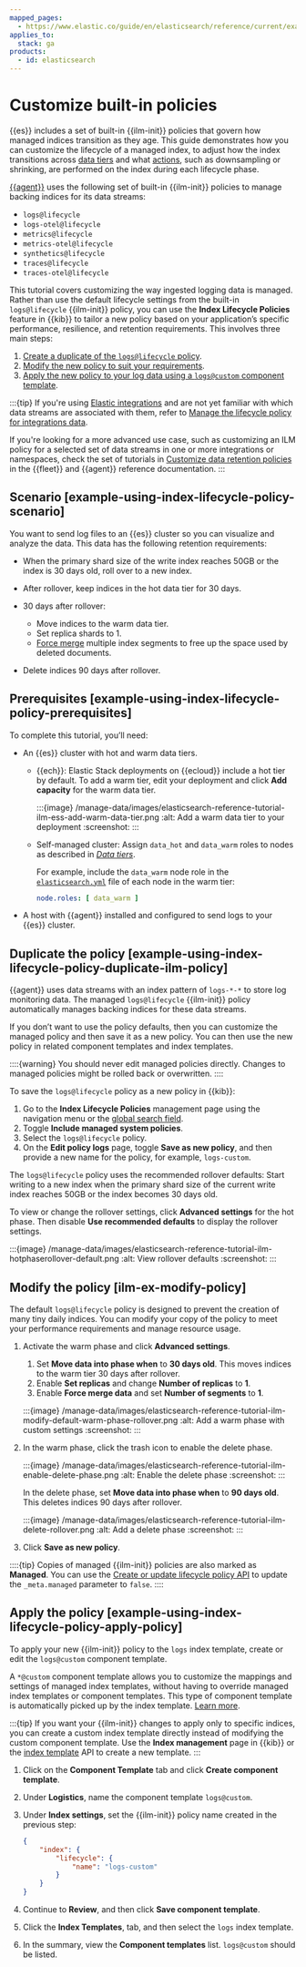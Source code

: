 ```yaml
---
mapped_pages:
  - https://www.elastic.co/guide/en/elasticsearch/reference/current/example-using-index-lifecycle-policy.html
applies_to:
  stack: ga
products:
  - id: elasticsearch
---
```


# Customize built-in policies

{{es}} includes a set of built-in {{ilm-init}} policies that govern how managed indices transition as they age. This guide demonstrates how you can customize the lifecycle of a managed index, to adjust how the index transitions across [data tiers](/manage-data/lifecycle/data-tiers.md) and what [actions](/manage-data/lifecycle/index-lifecycle-management/index-lifecycle.md#ilm-phase-actions), such as downsampling or shrinking, are performed on the index during each lifecycle phase.

[{{agent}}](/reference/fleet/index.md) uses the following set of built-in {{ilm-init}} policies to manage backing indices for its data streams:

* `logs@lifecycle`
* `logs-otel@lifecycle`
* `metrics@lifecycle`
* `metrics-otel@lifecycle`
* `synthetics@lifecycle`
* `traces@lifecycle`
* `traces-otel@lifecycle`

This tutorial covers customizing the way ingested logging data is managed. Rather than use the default lifecycle settings from the built-in `logs@lifecycle` {{ilm-init}} policy, you can use the **Index Lifecycle Policies** feature in {{kib}} to tailor a new policy based on your application’s specific performance, resilience, and retention requirements. This involves three main steps:
 1. [Create a duplicate of the `logs@lifecycle` policy](#example-using-index-lifecycle-policy-duplicate-ilm-policy).
 2. [Modify the new policy to suit your requirements](#ilm-ex-modify-policy).
 3. [Apply the new policy to your log data using a `logs@custom` component template](#example-using-index-lifecycle-policy-apply-policy).

:::{tip}
If you're using [Elastic integrations](https://docs.elastic.co/en/integrations) and are not yet familiar with which data streams are associated with them, refer to [Manage the lifecycle policy for integrations data](/manage-data/lifecycle/index-lifecycle-management/manage-lifecycle-integrations-data.md).

If you're looking for a more advanced use case, such as customizing an ILM policy for a selected set of data streams in one or more integrations or namespaces, check the set of tutorials in [Customize data retention policies](/reference/fleet/data-streams-ilm-tutorial.md) in the {{fleet}} and {{agent}} reference documentation.
:::

## Scenario [example-using-index-lifecycle-policy-scenario]

You want to send log files to an {{es}} cluster so you can visualize and analyze the data. This data has the following retention requirements:

* When the primary shard size of the write index reaches 50GB or the index is 30 days old, roll over to a new index.
* After rollover, keep indices in the hot data tier for 30 days.
* 30 days after rollover:

    * Move indices to the warm data tier.
    * Set replica shards to 1.
    * [Force merge](https://www.elastic.co/docs/api/doc/elasticsearch/operation/operation-indices-forcemerge) multiple index segments to free up the space used by deleted documents.

* Delete indices 90 days after rollover.


## Prerequisites [example-using-index-lifecycle-policy-prerequisites]

To complete this tutorial, you’ll need:

* An {{es}} cluster with hot and warm data tiers.

    * {{ech}}: Elastic Stack deployments on {{ecloud}} include a hot tier by default. To add a warm tier, edit your deployment and click **Add capacity** for the warm data tier.

        :::{image} /manage-data/images/elasticsearch-reference-tutorial-ilm-ess-add-warm-data-tier.png
        :alt: Add a warm data tier to your deployment
        :screenshot:
        :::

    * Self-managed cluster: Assign `data_hot` and `data_warm` roles to nodes as described in [*Data tiers*](../data-tiers.md).

        For example, include the `data_warm` node role in the [`elasticsearch.yml`](/deploy-manage/stack-settings.md) file of each node in the warm tier:

        ```yaml
        node.roles: [ data_warm ]
        ```

* A host with {{agent}} installed and configured to send logs to your {{es}} cluster.


## Duplicate the policy [example-using-index-lifecycle-policy-duplicate-ilm-policy]

{{agent}} uses data streams with an index pattern of `logs-*-*` to store log monitoring data. The managed `logs@lifecycle` {{ilm-init}} policy automatically manages backing indices for these data streams.

If you don’t want to use the policy defaults, then you can customize the managed policy and then save it as a new policy. You can then use the new policy in related component templates and index templates.

::::{warning}
You should never edit managed policies directly. Changes to managed policies might be rolled back or overwritten.
::::


To save the `logs@lifecycle` policy as a new policy in {{kib}}:

1. Go to the **Index Lifecycle Policies** management page using the navigation menu or the [global search field](/explore-analyze/find-and-organize/find-apps-and-objects.md).
2. Toggle **Include managed system policies**.
3. Select the `logs@lifecycle` policy.
4. On the **Edit policy logs** page, toggle **Save as new policy**, and then provide a new name for the policy, for example, `logs-custom`.

The `logs@lifecycle` policy uses the recommended rollover defaults: Start writing to a new index when the primary shard size of the current write index reaches 50GB or the index becomes 30 days old.

To view or change the rollover settings, click **Advanced settings** for the hot phase. Then disable **Use recommended defaults** to display the rollover settings.

:::{image} /manage-data/images/elasticsearch-reference-tutorial-ilm-hotphaserollover-default.png
:alt: View rollover defaults
:screenshot:
:::


## Modify the policy [ilm-ex-modify-policy]

The default `logs@lifecycle` policy is designed to prevent the creation of many tiny daily indices. You can modify your copy of the policy to meet your performance requirements and manage resource usage.

1. Activate the warm phase and click **Advanced settings**.

    1. Set **Move data into phase when** to **30 days old**. This moves indices to the warm tier 30 days after rollover.
    2. Enable **Set replicas** and change **Number of replicas** to **1**.
    3. Enable **Force merge data** and set **Number of segments** to **1**.

    :::{image} /manage-data/images/elasticsearch-reference-tutorial-ilm-modify-default-warm-phase-rollover.png
    :alt: Add a warm phase with custom settings
    :screenshot:
    :::

2. In the warm phase, click the trash icon to enable the delete phase.

    :::{image} /manage-data/images/elasticsearch-reference-tutorial-ilm-enable-delete-phase.png
    :alt: Enable the delete phase
    :screenshot:
    :::

    In the delete phase, set **Move data into phase when** to **90 days old**. This deletes indices 90 days after rollover.

    :::{image} /manage-data/images/elasticsearch-reference-tutorial-ilm-delete-rollover.png
    :alt: Add a delete phase
    :screenshot:
    :::

3. Click **Save as new policy**.

::::{tip}
Copies of managed {{ilm-init}} policies are also marked as **Managed**. You can use the [Create or update lifecycle policy API](https://www.elastic.co/docs/api/doc/elasticsearch/operation/operation-ilm-put-lifecycle) to update the `_meta.managed` parameter to `false`.
::::



## Apply the policy [example-using-index-lifecycle-policy-apply-policy]

To apply your new {{ilm-init}} policy to the `logs` index template, create or edit the `logs@custom` component template.

A `*@custom` component template allows you to customize the mappings and settings of managed index templates, without having to override managed index templates or component templates. This type of component template is automatically picked up by the index template. [Learn more](https://www.elastic.co/docs/api/doc/elasticsearch/operation/operation-cluster-put-component-template).

:::{tip}
If you want your {{ilm-init}} changes to apply only to specific indices, you can create a custom index template directly instead of modifying the custom component template. Use the **Index management** page in {{kib}} or the [index template](https://www.elastic.co/docs/api/doc/elasticsearch/operation/operation-indices-put-index-template) API to create a new template.
:::

1. Click on the **Component Template** tab and click **Create component template**.
2. Under **Logistics**, name the component template `logs@custom`.
3. Under **Index settings**, set the {{ilm-init}} policy name created in the previous step:

    ```JSON
    {
        "index": {
            "lifecycle": {
                "name": "logs-custom"
            }
        }
    }
    ```

4. Continue to **Review**, and then click **Save component template**.
5. Click the **Index Templates**, tab, and then select the `logs` index template.
6. In the summary, view the **Component templates** list. `logs@custom` should be listed.
